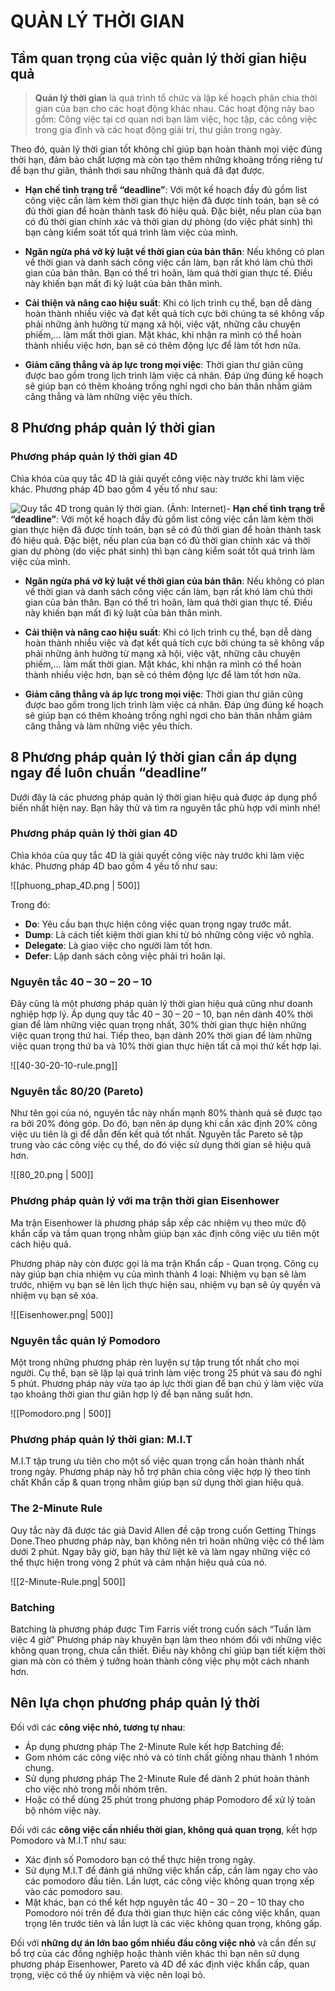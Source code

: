 # QUẢN LÝ THỜI GIAN
## Tầm quan trọng của việc quản lý thời gian hiệu quả

> **Quản lý thời gian** là quá trình tổ chức và lập kế hoạch phân chia thời gian của bạn cho các hoạt động khác nhau. Các hoạt động này bao gồm: Công việc tại cơ quan nơi bạn làm việc, học tập, các công việc trong gia đình và các hoạt động giải trí, thư giãn trong ngày. 

Theo đó, quản lý thời gian tốt không chỉ giúp bạn hoàn thành mọi việc đúng thời hạn, đảm bảo chất lượng mà còn tạo thêm những khoảng trống riêng tư để bạn thư giãn, thảnh thơi sau những thành quả đã đạt được.

- **Hạn chế tình trạng trễ “deadline”**: Với một kế hoạch đầy đủ gồm list công việc cần làm kèm thời gian thực hiện đã được tính toán, bạn sẽ có đủ thời gian để hoàn thành task đó hiệu quả. Đặc biệt, nếu plan của bạn có đủ thời gian chính xác và thời gian dự phòng (do việc phát sinh) thì bạn càng kiểm soát tốt quá trình làm việc của mình. 
    
- **Ngăn ngừa phá vỡ kỷ luật về thời gian của bản thân**: Nếu không có plan về thời gian và danh sách công việc cần làm, bạn rất khó làm chủ thời gian của bản thân. Bạn có thể trì hoãn, làm quá thời gian thực tế. Điều này khiến bạn mất đi kỷ luật của bản thân mình.
    
- **Cải thiện và nâng cao hiệu suất**: Khi có lịch trình cụ thể, bạn dễ dàng hoàn thành nhiều việc và đạt kết quả tích cực bởi chúng ta sẽ không vấp phải những ảnh hưởng từ mạng xã hội, việc vặt, những câu chuyện phiếm,... làm mất thời gian. Mặt khác, khi nhận ra mình có thể hoàn thành nhiều việc hơn, bạn sẽ có thêm động lực để làm tốt hơn nữa.
    
- **Giảm căng thẳng và áp lực trong mọi việc**: Thời gian thư giãn cũng được bao gồm trong lịch trình làm việc cá nhân. Đáp ứng đúng kế hoạch sẽ giúp bạn có thêm khoảng trống nghỉ ngơi cho bản thân nhằm giảm căng thẳng và làm những việc yêu thích.
    

## 8 Phương pháp quản lý thời gian 

### Phương pháp quản lý thời gian 4D 

Chìa khóa của quy tắc 4D là giải quyết công việc này trước khi làm việc khác. Phương pháp 4D bao gồm 4 yếu tố như sau:

![Quy tắc 4D trong quản lý thời gian. (Ảnh: Internet)](https://monkeymedia.vcdn.com.vn/upload/web/img/phuong-phap-quan-ly-thoi-gian-2.jpg)- **Hạn chế tình trạng trễ “deadline”**: Với một kế hoạch đầy đủ gồm list công việc cần làm kèm thời gian thực hiện đã được tính toán, bạn sẽ có đủ thời gian để hoàn thành task đó hiệu quả. Đặc biệt, nếu plan của bạn có đủ thời gian chính xác và thời gian dự phòng (do việc phát sinh) thì bạn càng kiểm soát tốt quá trình làm việc của mình. 
    
- **Ngăn ngừa phá vỡ kỷ luật về thời gian của bản thân**: Nếu không có plan về thời gian và danh sách công việc cần làm, bạn rất khó làm chủ thời gian của bản thân. Bạn có thể trì hoãn, làm quá thời gian thực tế. Điều này khiến bạn mất đi kỷ luật của bản thân mình.
    
- **Cải thiện và nâng cao hiệu suất**: Khi có lịch trình cụ thể, bạn dễ dàng hoàn thành nhiều việc và đạt kết quả tích cực bởi chúng ta sẽ không vấp phải những ảnh hưởng từ mạng xã hội, việc vặt, những câu chuyện phiếm,... làm mất thời gian. Mặt khác, khi nhận ra mình có thể hoàn thành nhiều việc hơn, bạn sẽ có thêm động lực để làm tốt hơn nữa.
    
- **Giảm căng thẳng và áp lực trong mọi việc**: Thời gian thư giãn cũng được bao gồm trong lịch trình làm việc cá nhân. Đáp ứng đúng kế hoạch sẽ giúp bạn có thêm khoảng trống nghỉ ngơi cho bản thân nhằm giảm căng thẳng và làm những việc yêu thích.
    

## 8 Phương pháp quản lý thời gian cần áp dụng ngay để luôn chuẩn “deadline”

Dưới đây là các phương pháp quản lý thời gian hiệu quả được áp dụng phổ biến nhất hiện nay. Bạn hãy thử và tìm ra nguyên tắc phù hợp với mình nhé!

### Phương pháp quản lý thời gian 4D 

Chìa khóa của quy tắc 4D là giải quyết công việc này trước khi làm việc khác. Phương pháp 4D bao gồm 4 yếu tố như sau:

![[phuong_phap_4D.png | 500]]

Trong đó:

- **Do**: Yêu cầu bạn thực hiện công việc quan trọng ngay trước mắt.
- **Dump**: Là cách tiết kiệm thời gian khi từ bỏ những công việc vô nghĩa.
- **Delegate**: Là giao việc cho người làm tốt hơn.
- **Defer**: Lập danh sách công việc phải trì hoãn lại.

### Nguyên tắc 40 – 30 – 20 – 10

Đây cũng là một phương pháp quản lý thời gian hiệu quả cũng như doanh nghiệp hợp lý. Áp dụng quy tắc 40 – 30 – 20 – 10, bạn nên dành 40% thời gian để làm những việc quan trọng nhất, 30% thời gian thực hiện những việc quan trọng thứ hai. Tiếp theo, bạn dành 20% thời gian để làm những việc quan trọng thứ ba và 10% thời gian thực hiện tất cả mọi thứ kết hợp lại.

![[40-30-20-10-rule.png]]

### Nguyên tắc 80/20 (Pareto)

Như tên gọi của nó, nguyên tắc này nhấn mạnh 80% thành quả sẽ được tạo ra bởi 20% đóng góp. Do đó, bạn nên áp dụng khi cần xác định 20% công việc ưu tiên là gì để dẫn đến kết quả tốt nhất. Nguyên tắc Pareto sẽ tập trung vào các công việc cụ thể, do đó việc sử dụng thời gian sẽ hiệu quả hơn.

![[80_20.png | 500]]

### Phương pháp quản lý với ma trận thời gian Eisenhower 

Ma trận Eisenhower là phương pháp sắp xếp các nhiệm vụ theo mức độ khẩn cấp và tầm quan trọng nhằm giúp bạn xác định công việc ưu tiên một cách hiệu quả. 

Phương pháp này còn được gọi là ma trận Khẩn cấp - Quan trọng. Công cụ này giúp bạn chia nhiệm vụ của mình thành 4 loại: Nhiệm vụ bạn sẽ làm trước, nhiệm vụ bạn sẽ lên lịch thực hiện sau, nhiệm vụ bạn sẽ ủy quyền và nhiệm vụ bạn sẽ xóa.

![[Eisenhower.png| 500]]

### Nguyên tắc quản lý Pomodoro

Một trong những phương pháp rèn luyện sự tập trung tốt nhất cho mọi người. Cụ thể, bạn sẽ lặp lại quá trình làm việc trong 25 phút và sau đó nghỉ 5 phút. Phương pháp này vừa tạo áp lực thời gian để bạn chú ý làm việc vừa tạo khoảng thời gian thư giãn hợp lý để bạn năng suất hơn.

![[Pomodoro.png | 500]]


### Phương pháp quản lý thời gian: M.I.T

M.I.T tập trung ưu tiên cho một số việc quan trọng cần hoàn thành nhất trong ngày. Phương pháp này hỗ trợ phân chia công việc hợp lý theo tính chất Khẩn cấp & quan trọng nhằm giúp bạn sử dụng thời gian hiệu quả.

### The 2-Minute Rule

Quy tắc này đã được tác giả David Allen đề cập trong cuốn Getting Things Done.Theo phương pháp này, bạn không nên trì hoãn những việc có thể làm dưới 2 phút. Ngay bây giờ, bạn hãy thử liệt kê và làm ngay những việc có thể thực hiện trong vòng 2 phút và cảm nhận hiệu quả của nó.

![[2-Minute-Rule.png| 500]]

### Batching

Batching là phương pháp được Tim Farris viết trong cuốn sách “Tuần làm việc 4 giờ” Phương pháp này khuyên bạn làm theo nhóm đối với những việc không quan trọng, chưa cần thiết. Điều này không chỉ giúp bạn tiết kiệm thời gian mà còn có thêm ý tưởng hoàn thành công việc phụ một cách nhanh hơn.

## Nên lựa chọn phương pháp quản lý thời

Đối với các **công việc nhỏ, tương tự nhau**: 
- Áp dụng phương pháp The 2-Minute Rule kết hợp Batching để:
- Gom nhóm các công việc nhỏ và có tính chất giống nhau thành 1 nhóm chung.
- Sử dụng phương pháp The 2-Minute Rule để dành 2 phút hoàn thành cho việc nhỏ trong mỗi nhóm trên. 
- Hoặc có thể dùng 25 phút trong phương pháp Pomodoro để xử lý toàn bộ nhóm việc này.

Đối với các **công việc cần nhiều thời gian, không quá quan trọng**, kết hợp Pomodoro và M.I.T như sau:
- Xác định số Pomodoro bạn có thể thực hiện trong ngày.
- Sử dụng M.I.T để đánh giá những việc khẩn cấp, cần làm ngay cho vào các pomodoro đầu tiên. Lần lượt, các công việc không quan trọng xếp vào các pomodoro sau.
- Mặt khác, bạn có thể kết hợp nguyên tắc 40 – 30 – 20 – 10 thay cho Pomodoro nói trên để đưa thời gian thực hiện các công việc khẩn, quan trọng lên trước tiên và lần lượt là các việc không quan trọng, không gấp.

Đối với **những dự án lớn bao gồm nhiều đầu công việc nhỏ** và cần đến sự bổ trợ của các đồng nghiệp hoặc thành viên khác thì bạn nên sử dụng phương pháp Eisenhower, Pareto và 4D để xác định việc khẩn cấp, quan trọng, việc có thể ủy nhiệm và việc nên loại bỏ.

